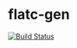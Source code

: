 flatc-gen
========
[![Build Status](https://travis-ci.org/termoshtt/flatc-gen.svg?branch=master)](https://travis-ci.org/termoshtt/flatc-gen)
